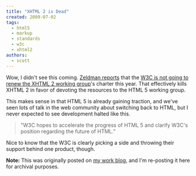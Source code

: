 ```yaml
---
title: "XHTML 2 is Dead"
created: 2009-07-02
tags:
  - html5
  - markup
  - standards
  - w3c
  - xhtml2
authors:
  - scott
---
```


Wow, I didn't see this coming. [Zeldman reports](http://www.zeldman.com/2009/07/02/xhtml-wtf/) that the [W3C is not going to renew the XHTML 2 working group](http://www.w3.org/News/2009#item119)'s charter this year. That effectively kills XHTML 2 in favor of devoting the resources to the HTML 5 working group.

This makes sense in that HTML 5 is already gaining traction, and we've seen lots of talk in the web community about switching back to HTML, but I never expected to see development halted like this.

> "W3C hopes to accelerate the progress of HTML 5 and clarify W3C's position regarding the future of HTML."

Nice to know that the W3C is clearly picking a side and throwing their support behind one product, though.

**Note:** This was originally posted on [my work blog](http://blogs.popart.com/author/scottvandehey/), and I'm re-posting it here for archival purposes.
